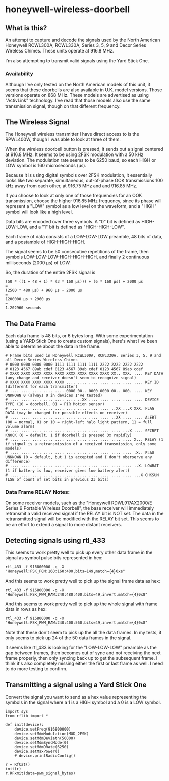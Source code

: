 # honeywell-wireless-doorbell

## What is this?
An attempt to capture and decode the signals used by the North American
Honeywell RCWL300A, RCWL330A, Series 3, 5, 9 and Decor Series Wireless Chimes.
These units operate at 916.8 MHz.

I'm also attempting to transmit valid signals using the Yard Stick One.

### Availability

Although I've only tested on the North American models of this unit, it seems 
that these doorbells are also available in U.K. model versions.  Those
versions operate on 868 MHz.  These models are advertised as using
"ActivLink" technology.  I've read that those models also use the same 
transmission signal, though on that different frequency.

## The Wireless Signal
The Honeywell wireless transmitter I have direct access to is the 
RPWL400W, though I was able to look at three of them.

When the wireless doorbell button is pressed, it sends out a 
signal centered at 916.8 MHz. It seems to be using 2FSK 
modulation with a 50 kHz deviation. The modulation rate seems 
to be 6250 baud, so each HIGH or LOW symbol is 160 microseconds 
(μs).

Because it is using digital symbols over 2FSK modulation, it essentially
looks like two separate, simultaneous, out-of-phase OOK transmissions 
100 kHz away from each other, at 916.75 MHz and and 916.85 MHz.

If you choose to look at only one of those frequencies for an OOK transmission, 
choose the higher 916.85 MHz frequency, since its phase will represent a 
"LOW" symbol as a low level on the waveform, and a "HIGH" symbol will look like
a high level.

Data bits are encoded over three symbols.  A "0" bit is defined 
as HIGH-LOW-LOW, and a "1" bit is defined as "HIGH-HIGH-LOW".

Each frame of data consists of a LOW-LOW-LOW preamble, 48 bits of
data, and a postamble of HIGH-HIGH-HIGH.

The signal seems to be 50 consecutive repetitions of the frame, then
symbols LOW-LOW-LOW-HIGH-HIGH-HIGH, and finally 2 continuous milliseconds (2000 μs) 
of LOW.

So, the duration of the entire 2FSK signal is 

	(50 * ((1 + 48 + 1) * (3 * 160 μs))) + (6 * 160 μs) + 2000 μs
	=
	(2500 * 480 μs) + 960 μs + 2000 μs
	=
	1200000 μs + 2960 μs
	=
	1.202960 seconds

## The Data Frame

Each data frame is 48 bits, or 6 bytes long. With some 
experimentation (using a YARD Stick One to create custom 
signals), here's what I've been able to determine about the 
data in the frame.

	# Frame bits used in Honeywell RCWL300A, RCWL330A, Series 3, 5, 9 and all Decor Series Wireless Chimes
	# 0000 0000 0000 0000 1111 1111 1111 1111 2222 2222 2222 2222
	# 0123 4567 89ab cdef 0123 4567 89ab cdef 0123 4567 89ab cdef
	# XXXX XXXX XXXX XXXX XXXX XXXX XXXX XXXX XXXX XX.. XXX. .... KEY DATA (any change and receiver doesn't seem to recognize signal)
	# XXXX XXXX XXXX XXXX XXXX .... .... .... .... .... .... .... KEY ID (different for each transmitter)
	# .... .... .... .... .... 0000 00.. 0000 0000 00.. 000. .... KEY UNKNOWN 0 (always 0 in devices I've tested)
	# .... .... .... .... .... .... ..XX .... .... .... .... .... DEVICE TYPE (10 = doorbell, 01 = PIR Motion sensor)
	# .... .... .... .... .... .... .... .... .... ..XX ...X XXX. FLAG DATA (may be changed for possible effects on receiver)
	# .... .... .... .... .... .... .... .... .... ..XX .... .... ALERT (00 = normal, 01 or 10 = right-left halo light pattern, 11 = full volume alarm)
	# .... .... .... .... .... .... .... .... .... .... ...X .... SECRET KNOCK (0 = default, 1 if doorbell is pressed 3x rapidly)
	# .... .... .... .... .... .... .... .... .... .... .... X... RELAY (1 if signal is a retransmission of a received transmission, only some models)
	# .... .... .... .... .... .... .... .... .... .... .... .X.. FLAG UNKNOWN (0 = default, but 1 is accepted and I don't oberserve any difference)
	# .... .... .... .... .... .... .... .... .... .... .... ..X. LOWBAT (1 if battery is low, receiver gives low battery alert)
	# .... .... .... .... .... .... .... .... .... .... .... ...X CHKSUM (LSB of count of set bits in previous 23 bits)

### Data Frame RELAY Notes:

On some receiver models, such as the "Honeywell RDWL917AX2000/E 
Series 9 Portable Wireless Doorbell", the base receiver will immediately retransmit a valid
received signal if the RELAY bit is NOT set.  The data in the retransmitted signal will
be modified with the RELAY bit set.  This seems to be an effort to extend a signal to more
distant receivers.

## Detecting signals using rtl_433

This seems to work pretty well to pick up every other data frame in the signal as 
symbol pulse bits represented in hex:

	rtl_433 -f 916800000 -q -X "Honeywell:FSK_PCM:160:160:400,bits=149,match={4}0xe"

And this seems to work pretty well to pick up the signal frame data as hex:

	rtl_433 -f 916800000 -q -X "Honeywell:FSK_PWM_RAW:240:480:400,bits=49,invert,match={4}0x8"

And this seems to work pretty well to pick up the whole signal with frame data in rows as hex:

	rtl_433 -f 916800000 -q -X "Honeywell:FSK_PWM_RAW:240:400:560,bits=49,invert,match={4}0x8"

Note that these don't seem to pick up the all the data frames.  In my tests, it only seems to
pick up 24 of the 50 data frames in the signal.

It seems like rtl_433 is looking for the "LOW-LOW-LOW" preamble as the gap between frames, then 
becomes out of sync and not receiving the next frame properly, then only syncing back up to get the
subsequent frame.  I think it's also completely missing either the first or last frame as well.
I need to do more testing to confirm.

## Transmitting a signal using a Yard Stick One

Convert the signal you want to send as a hex value representing the symbols in the signal where
a 1 is a HIGH symbol and a 0 is a LOW symbol.

	import sys
	from rflib import *
	
	def init(device):
		device.setFreq(916800000)
		device.setMdmModulation(MOD_2FSK)
		device.setMdmDeviatn(50000)
		device.setMdmSyncMode(0)
		device.setMdmDRate(6250)
		device.setMaxPower()
		# device.printRadioConfig()
	
	r = RfCat()
	init(r)
	r.RFxmit(data=pwm_signal_bytes)
